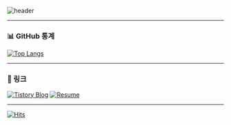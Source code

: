 ![header](https://capsule-render.vercel.app/api?type=soft&color=0:4CAF50,100:FFEB3B&height=200&section=header&text=안녕하세요%20김윤수%20입니다!&fontSize=30&fontColor=fff)

---
<!-- 
### 👨‍💻 소개
- 🌱 현재 배우고 있는 것: `TypeScript`, `DB`
- 🔭 작업 중인 프로젝트: `NWcomms 프로젝트`
- 📫 연락처: rladbstn1212@gmail.com

---
 -->
### 📊 GitHub 통계
[![Top Langs](https://github-readme-stats.vercel.app/api/top-langs/?username=yunsusu&layout=compact&langs_count=8&theme=tokyonight)](https://github.com/yunsusu/github-readme-stats)

---

### 🔗 링크
[![Tistory Blog](https://img.shields.io/badge/-Tistory-000000?style=for-the-badge&logo=tistory&logoColor=white)](https://yunsusu.tistory.com/)
[![Resume](https://img.shields.io/badge/-Resume-FF5722?style=for-the-badge&logo=notion&logoColor=white)](https://yunsusu.notion.site/236a42e20bd94463a3bb1bf828a33e68?pvs=4)

---

[![Hits](https://hits.seeyoufarm.com/api/count/incr/badge.svg?url=https%3A%2F%2Fgithub.com%2Fyunsusu&count_bg=%2379C83D&title_bg=%23555555&icon=&icon_color=%23E7E7E7&title=hits&edge_flat=false)](https://hits.seeyoufarm.com)
